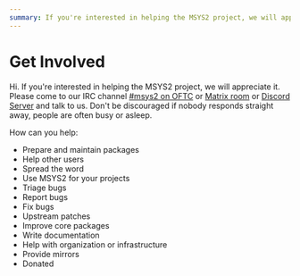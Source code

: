 ```yaml
---
summary: If you're interested in helping the MSYS2 project, we will appreciate it
---
```

# Get Involved

Hi. If you're interested in helping the MSYS2 project, we will appreciate it. Please come to our IRC channel [#msys2 on OFTC](irc://irc.oftc.net:6667/msys2) or [Matrix room](https://matrix.to/#/#msys2_msys2:gitter.im) or [Discord Server](https://discord.gg/jPQdRdDcT9) and talk to us.
Don't be discouraged if nobody responds straight away, people are often busy or asleep.

How can you help:

- Prepare and maintain packages
- Help other users
- Spread the word
- Use MSYS2 for your projects
- Triage bugs
- Report bugs
- Fix bugs
- Upstream patches
- Improve core packages
- Write documentation
- Help with organization or infrastructure
- Provide mirrors
- Donated